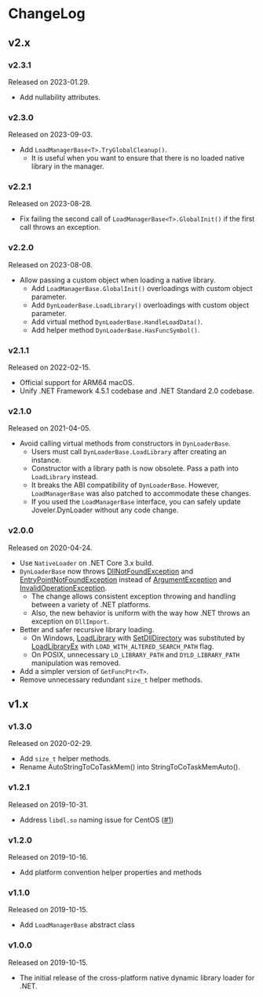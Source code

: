 # ChangeLog

## v2.x

### v2.3.1

Released on 2023-01.29.

- Add nullability attributes.

### v2.3.0

Released on 2023-09-03.

- Add `LoadManagerBase<T>.TryGlobalCleanup()`.
    - It is useful when you want to ensure that there is no loaded native library in the manager.

### v2.2.1

Released on 2023-08-28.

- Fix failing the second call of `LoadManagerBase<T>.GlobalInit()` if the first call throws an exception.

### v2.2.0

Released on 2023-08-08.

- Allow passing a custom object when loading a native library.
    - Add `LoadManagerBase.GlobalInit()` overloadings with custom object parameter.
    - Add `DynLoaderBase.LoadLibrary()` overloadings with custom object parameter.
    - Add virtual method `DynLoaderBase.HandleLoadData()`.
    - Add helper method `DynLoaderBase.HasFuncSymbol()`.

### v2.1.1

Released on 2022-02-15.

- Official support for ARM64 macOS.
- Unify .NET Framework 4.5.1 codebase and .NET Standard 2.0 codebase.

### v2.1.0

Released on 2021-04-05.

- Avoid calling virtual methods from constructors in `DynLoaderBase`.
    - Users must call `DynLoaderBase.LoadLibrary` after creating an instance.
    - Constructor with a library path is now obsolete. Pass a path into `LoadLibrary` instead.
    - It breaks the ABI compatibility of `DynLoaderBase`. However, `LoadManagerBase` was also patched to accommodate these changes.
    - If you used the `LoadManagerBase` interface, you can safely update Joveler.DynLoader without any code change.

### v2.0.0

Released on 2020-04-24.

- Use `NativeLoader` on .NET Core 3.x build.
- `DynLoaderBase` now throws [DllNotFoundException](https://docs.microsoft.com/en-US/dotnet/api/system.dllnotfoundexception) and [EntryPointNotFoundException](https://docs.microsoft.com/en-US/dotnet/api/system.entrypointnotfoundexception) instead of [ArgumentException](https://docs.microsoft.com/en-US/dotnet/api/system.argumentexception) and [InvalidOperationException](https://docs.microsoft.com/en-us/dotnet/api/system.invalidoperationexception). 
    - The change allows consistent exception throwing and handling between a variety of .NET platforms.
    - Also, the new behavior is uniform with the way how .NET throws an exception on `DllImport`.
- Better and safer recursive library loading.
    - On Windows, [LoadLibrary](https://docs.microsoft.com/en-us/windows/win32/api/libloaderapi/nf-libloaderapi-loadlibraryw) with [SetDllDirectory](https://docs.microsoft.com/en-us/windows/win32/api/winbase/nf-winbase-setdlldirectoryw) was substituted by [LoadLibraryEx](https://docs.microsoft.com/en-us/windows/win32/api/libloaderapi/nf-libloaderapi-loadlibraryexw) with `LOAD_WITH_ALTERED_SEARCH_PATH` flag.
    - On POSIX, unnecessary `LD_LIBRARY_PATH` and `DYLD_LIBRARY_PATH` manipulation was removed.
- Add a simpler version of `GetFuncPtr<T>`.
- Remove unnecessary redundant `size_t` helper methods.

## v1.x

### v1.3.0

Released on 2020-02-29.

- Add `size_t` helper methods.
- Rename AutoStringToCoTaskMem() into StringToCoTaskMemAuto().

### v1.2.1

Released on 2019-10-31.

- Address `libdl.so` naming issue for CentOS ([#1](https://github.com/ied206/Joveler.DynLoader/issues/1))

### v1.2.0

Released on 2019-10-16.

- Add platform convention helper properties and methods

### v1.1.0

Released on 2019-10-15.

- Add `LoadManagerBase` abstract class

### v1.0.0

Released on 2019-10-15.

- The initial release of the cross-platform native dynamic library loader for .NET.
